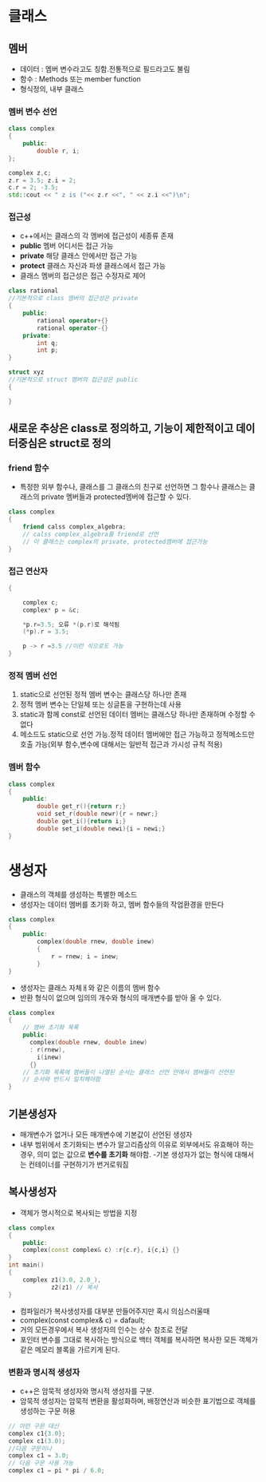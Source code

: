 # 클래스
## 멤버
- 데이터 : 멤버 변수라고도 칭함.전통적으로 필드라고도 불림
- 함수 : Methods 또는 member function
- 형식정의, 내부 클래스

### 멤버 변수 선언
```cpp
class complex
{
    public:
        double r, i;
};

complex z,c;
z.r = 3.5; z.i = 2;
c.r = 2; -3.5;
std::cout << " z is ("<< z.r <<", " << z.i <<")\n";
```

### 접근성
- c++에서는 클래스의 각 멤버에 접근성이 세종류 존재
- **public** 멤버 어디서든 접근 가능
- **private** 해당 클래스 안에서만 접근 가능
- **protect** 클래스 자신과 파생 클래스에서 접근 가능
- 클래스 멤버의 접근성은 접근 수정자로 제어
```cpp
class rational
//기본적으로 class 멤버의 접근성은 private
{
    public:
        rational operator+{}
        rational operator-{}
    private:
        int q;
        int p;
}
```

```cpp
struct xyz
//기본적으로 struct 멤버의 접근성은 public
{

}
```
## 새로운 추상은 class로 정의하고, 기능이 제한적이고 데이터중심은 struct로 정의

### friend 함수
- 특정한 외부 함수나, 클래스를 그 클래스의 친구로 선언하면 그 함수나 클래스는 클래스의 private 멤버들과 protected멤버에 접근할 수 있다.

```cpp
class complex
{
    friend calss complex_algebra;
    // calss complex_algebra를 friend로 선언
    // 이 클래스는 complex의 private, protected멤버에 접근가능
}
```

### 접근 연산자
```cpp
{

    complex c;
    complex* p = &c;

    *p.r=3.5; 오류 *(p.r)로 해석됨
    (*p).r = 3.5;

    p -> r =3.5 //이런 식으로도 가능
}
```

### 정적 멤버 선언
1. static으로 선언된 정적 멤버 변수는 클래스당 하나만 존재
2. 정적 멤버 변수는 단일체 또는 싱글톤을 구현하는데 사용
3. static과 함께 const로 선언된 데이터 멤버는 클래스당 하나만 존재하며 수정할 수 없다
4. 메소드도 static으로 선언 가능.정적 데이터 멤버에만 접근 가능하고 정적메소드만 호출 가능(외부 함수,변수에 대해서는 일반적 접근과 가시성 규칙 적용)

### 멤버 함수
```cpp
class complex
{
    public:
        double get_r(){return r;}
        void set_r(double newr){r = newr;}
        double get_i(){return i;}
        double set_i(double newi){i = newi;}
}
```

# 생성자
- 클래스의 객체를 생성하는 특별한 메소드
- 생성자는 데이터 멤버를 초기화 하고, 멤버 함수들의 작업환경을 만든다
```cpp
class complex
{
    public:
        complex(double rnew, double inew)
        {
            r = rnew; i = inew;
        }
}
```
- 생성자는 클래스 자체ㅐ와 같은 이름의 멤버 함수
- 반환 형식이 없으며 임의의 개수와 형식의 매개변수를 받아 올 수 있다.
```cpp
class complex
{
    // 멤버 초기화 목록
    public:
      complex(double rnew, double inew)
      : r(rnew),
        i(inew)
      {}
    // 초기화 목록에 멤버들이 나열된 순서는 클래스 선언 안에서 멤버들이 선언된
    // 순서와 반드시 일치헤야함
}
```
## 기본생성자
- 매개변수가 없거나 모든 매개변수에 기본값이 선언된 생성자
- 내부 범위에서 초기화되는 변수가 알고리즘상의 이유로 외부에서도 유효해야 하는 경우, 의미 없는 값으로 **변수를 초기화** 해야함.
-기본 생성자가 없는 형식에 대해서는 컨테이너를 구현하기가 번거로워짐

## 복사생성자
- 객체가 명시적으로 복사되는 방법을 지정
```cpp
class complex
{
    public:
    complex(const complex& c) :r{c.r}, i{c,i} {}
}
int main()
{
    complex z1(3.0, 2.0_),
            z2(z1) // 복사
}
```
- 컴파일러가 복사생성자를 대부분 만들어주지만 혹시 의심스러울때
- complex(const complex& c) = dafault;
- 거의 모든경우에서 복사 생성자의 인수는 상수 참조로 전달
- 포인터 변수를 그대로 복사하는 방식으로 백터 객체를 복사하면 복사한 모든 객체가 같은 메모리 블록을 가르키게 된다.

### 변환과 명시적 생성자
- c++은 암묵적 생성자와 명시적 생성자를 구분.
- 암묵적 생성자는 암묵적 변환을 활성화하며, 배정연산과 비슷한 표기법으로 객체를 생성하는 구문 허용

```cpp
// 이런 구문 대신
complex c1{3.0}; 
complex c1(3.0);
//다음 구문이나
complex c1 = 3.0;
// 다음 구문 사용 가능
complex c1 = pi * pi / 6.0;
```